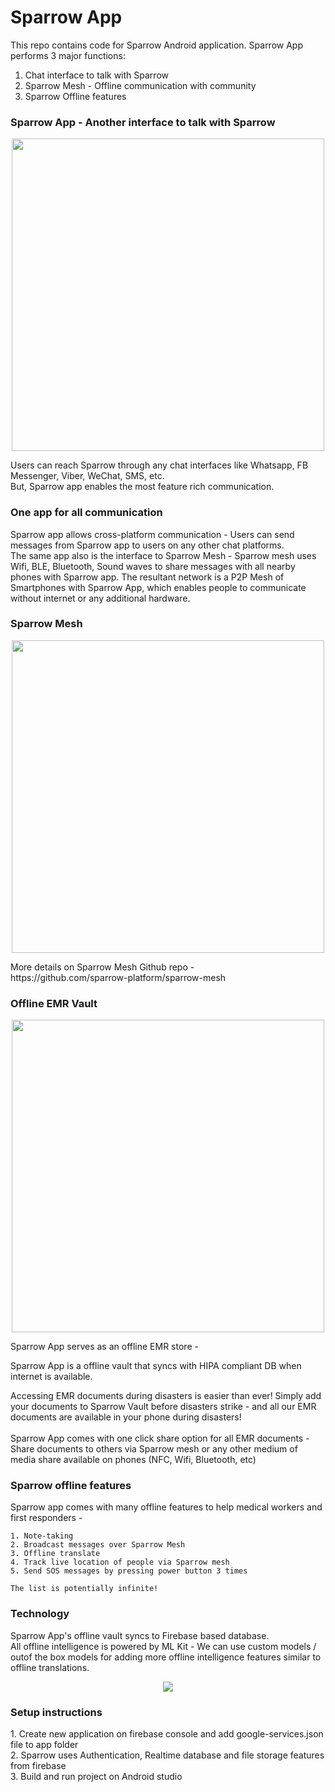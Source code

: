 # Sparrow App

This repo contains code for Sparrow Android application. Sparrow App performs 3 major functions:
<br>
1. Chat interface to talk with Sparrow<br>
2. Sparrow Mesh - Offline communication with community<br>
3. Sparrow Offline features<br>

<h3>Sparrow App - Another interface to talk with Sparrow</h3>
<p align="center">
<img  height=500 src="https://raw.githubusercontent.com/sparrow-platform/sparrow-android/master/Sparrow-App-screenshot.png"/>
</p>
Users can reach Sparrow through any chat interfaces like Whatsapp, FB Messenger, Viber, WeChat, SMS, etc. 
<br>
But, Sparrow app enables the most feature rich communication.

<h3>One app for all communication</h3>
Sparrow app allows cross-platform communication - Users can send messages from Sparrow app to users on any other chat platforms. 
<br>
The same app also is the interface to Sparrow Mesh - Sparrow mesh uses Wifi, BLE, Bluetooth, Sound waves to share messages with all nearby phones with Sparrow app. 
The resultant network is a P2P Mesh of Smartphones with Sparrow App, which enables people to communicate without internet or any additional hardware.

<h3>Sparrow Mesh</h3>
<p align="center">
<img  height=500 src="https://sparrow-platform.com/images/sparrow/SparrowMeshP2P.png"/>
</p>
More details on Sparrow Mesh Github repo - <br>
https://github.com/sparrow-platform/sparrow-mesh

<h3>Offline EMR Vault</h3>
<p align="center">
<img  height=500 src="https://sparrow-platform.com/images/sparrow/sparrowEMR.png"/>
</p>
Sparrow App serves as an offline EMR store -

Sparrow App is a offline vault that syncs with HIPA compliant DB when internet is available.

Accessing EMR documents during disasters is easier than ever! Simply add your documents to Sparrow Vault before disasters strike - and all our EMR documents are available in your phone during disasters! <br>
<br>
Sparrow App comes with one click share option for all EMR documents - Share documents to others via Sparrow mesh or any other medium of media share available on phones (NFC, Wifi, Bluetooth, etc) 
<br>

<h3>Sparrow offline features</h3>
Sparrow app comes with many offline features to help medical workers and first responders - 

```
1. Note-taking
2. Broadcast messages over Sparrow Mesh
3. Offline translate
4. Track live location of people via Sparrow mesh
5. Send SOS messages by pressing power button 3 times

The list is potentially infinite!
```

<h3>Technology</h3>
Sparrow App's offline vault syncs to Firebase based database.<br>
All offline intelligence is powered by ML Kit - We can use custom models / outof the box models for adding more offline intelligence features similar to offline translations.
<p align="center">
<img src="https://raw.githubusercontent.com/sparrow-platform/sparrow-android/master/Tech.png"/>
</p>


<h3>Setup instructions</h3>
1. Create new application on firebase console and add google-services.json file to app folder<br>
2. Sparrow uses Authentication, Realtime database and file storage features from firebase<br>
3. Build and run project on Android studio






